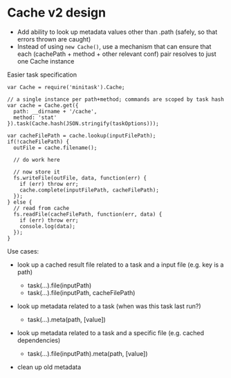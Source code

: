 # Cache v2 design

- Add ability to look up metadata values other than .path (safely, so that errors thrown are caught)
- Instead of using `new Cache()`, use a mechanism that can ensure that each (cachePath + method + other relevant conf) pair resolves to just one Cache instance

Easier task specification

    var Cache = require('minitask').Cache;

    // a single instance per path+method; commands are scoped by task hash
    var cache = Cache.get({
      path: __dirname + '/cache',
      method: 'stat'
    }).task(Cache.hash(JSON.stringify(taskOptions)));

    var cacheFilePath = cache.lookup(inputFilePath);
    if(!cacheFilePath) {
      outFile = cache.filename();

      // do work here

      // now store it
      fs.writeFile(outFile, data, function(err) {
        if (err) throw err;
        cache.complete(inputFilePath, cacheFilePath);
      });
    } else {
      // read from cache
      fs.readFile(cacheFilePath, function(err, data) {
        if (err) throw err;
        console.log(data);
      });
    }


Use cases:


- look up a cached result file related to a task and a input file (e.g. key is a path)
  - task(...).file(inputPath)
  - task(...).file(inputPath, cacheFilePath)
- look up metadata related to a task (when was this task last run?)
  - task(...).meta(path, [value])
- look up metadata related to a task and a specific file (e.g. cached dependencies)
  - task(...).file(inputPath).meta(path, [value])

- clean up old metadata
